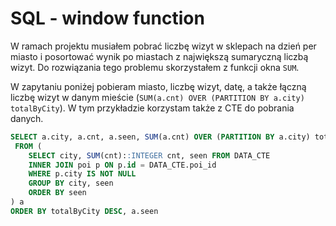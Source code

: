 # SQL - window function

W ramach projektu musiałem pobrać liczbę wizyt w sklepach na dzień per miasto i posortować wynik po miastach z największą sumaryczną liczbą wizyt. Do rozwiązania tego problemu skorzystałem z funkcji okna `SUM`.

W zapytaniu poniżej pobieram miasto, liczbę wizyt, datę, a także łączną liczbę wizyt w danym mieście (`SUM(a.cnt) OVER (PARTITION BY a.city) totalByCity`). W tym przykładzie korzystam także z CTE do pobrania danych.

``` sql
SELECT a.city, a.cnt, a.seen, SUM(a.cnt) OVER (PARTITION BY a.city) totalByCity
 FROM (
    SELECT city, SUM(cnt)::INTEGER cnt, seen FROM DATA_CTE
    INNER JOIN poi p ON p.id = DATA_CTE.poi_id
    WHERE p.city IS NOT NULL
    GROUP BY city, seen
    ORDER BY seen
) a
ORDER BY totalByCity DESC, a.seen
```
